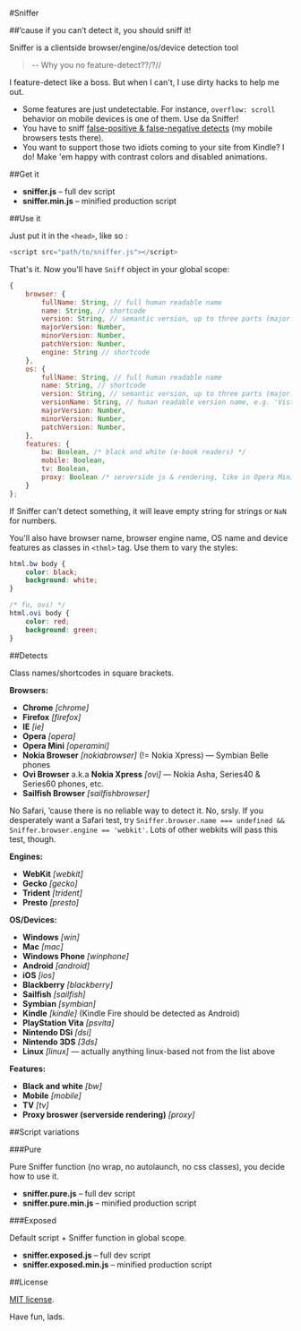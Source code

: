 #Sniffer

##&rsquo;cause if you can&rsquo;t detect it, you should sniff it!

Sniffer is a clientside browser/engine/os/device detection tool

> -- Why you no feature-detect??/?//

I feature-detect like a boss. But when I can't, I use dirty hacks to help me out.

- Some features are just undetectable. For instance, `overflow: scroll` behavior on mobile devices is one of them. Use da Sniffer!
- You have to sniff [false-positive & false-negative detects](https://docs.google.com/spreadsheet/ccc?key=0AjA1cIs8C8MGdFdyQ0lMQnhMbHJEeVZpMW9XejhzU2c&usp=sharing) (my mobile browsers tests there).
- You want to support those two idiots coming to your site from Kindle? I do! Make 'em happy with contrast colors and disabled animations.

##Get it

- **sniffer.js** – full dev script
- **sniffer.min.js** – minified production script

##Use it

Just put it in the `<head>`, like so :

```js
<script src="path/to/sniffer.js"></script>
```

That's it. Now you'll have `Sniff` object in your global scope:

```js
{
	browser: {
		fullName: String, // full human readable name
		name: String, // shortcode
		version: String, // semantic version, up to three parts (major.minor.patch)
		majorVersion: Number,
		minorVersion: Number,
		patchVersion: Number,
		engine: String // shortcode
	},
	os: {
		fullName: String, // full human readable name
		name: String, // shortcode
		version: String, // semantic version, up to three parts (major.minor.patch)
		versionName: String, // human readable version name, e.g. 'Vista', 'Mavericks', etc.
		majorVersion: Number,
		minorVersion: Number,
		patchVersion: Number,
	},
	features: {
		bw: Boolean, /* black and white (e-book readers) */
		mobile: Boolean,
		tv: Boolean,
		proxy: Boolean /* serverside js & rendering, like in Opera Mini */
	}
};
```

If Sniffer can't detect something, it will leave empty string for strings or `NaN` for numbers.
	
You'll also have browser name, browser engine name, OS name and device features as classes in `<thml>` tag. Use them to vary the styles:

```css
html.bw body {
	color: black;
	background: white;
}

/* fu, ovi! */
html.ovi body {
	color: red;
	background: green;
}

```

##Detects

Class names/shortcodes in square brackets.

**Browsers:**

- **Chrome** *[chrome]*
- **Firefox** *[firefox]*
- **IE** *[ie]*
- **Opera** *[opera]*
- **Opera Mini** *[operamini]*
- **Nokia Browser** *[nokiabrowser]* (!= Nokia Xpress) — Symbian Belle phones
- **Ovi Browser** a.k.a **Nokia Xpress** *[ovi]* — Nokia Asha, Series40 &amp; Series60 phones, etc.
- **Sailfish Browser** *[sailfishbrowser]*

No Safari, &rsquo;cause there is no reliable way to detect it. No, srsly. If you desperately want a Safari test, try `Sniffer.browser.name === undefined && Sniffer.browser.engine == 'webkit'`. Lots of other webkits will pass this test, though.

**Engines:**

- **WebKit** *[webkit]*
- **Gecko** *[gecko]*
- **Trident** *[trident]*
- **Presto** *[presto]*

**OS/Devices:**

- **Windows** *[win]*
- **Mac** *[mac]*
- **Windows Phone** *[winphone]*
- **Android** *[android]*
- **iOS** *[ios]*
- **Blackberry** *[blackberry]*
- **Sailfish** *[sailfish]*
- **Symbian** *[symbian]*
- **Kindle** *[kindle]* (Kindle Fire should be detected as Android)
- **PlayStation Vita** *[psvita]*
- **Nintendo DSi** *[dsi]*
- **Nintendo 3DS** *[3ds]*
- **Linux** *[linux]* — actually anything linux-based not from the list above

**Features:**

- **Black and white** *[bw]*
- **Mobile** *[mobile]*
- **TV** *[tv]*
- **Proxy broswer (serverside rendering)** *[proxy]*

##Script variations

###Pure

Pure Sniffer function (no wrap, no autolaunch, no css classes), you decide how to use it.

- **sniffer.pure.js** – full dev script
- **sniffer.pure.min.js** – minified production script

###Exposed

Default script + Sniffer function in global scope.

- **sniffer.exposed.js** – full dev script
- **sniffer.exposed.min.js** – minified production script

##License

[MIT license](http://opensource.org/licenses/MIT).

Have fun, lads.

